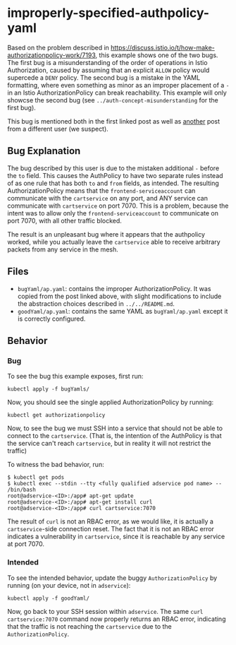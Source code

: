 # improperly-specified-authpolicy-yaml
Based on the problem described in https://discuss.istio.io/t/how-make-authorizationpolicy-work/7193, this example 
shows one of the two bugs. The first bug is a misunderstanding of the order of operations in Istio Authorization, caused by
assuming that an explicit `ALLOW` policy would supercede a `DENY` policy. The second bug is a mistake in the YAML
formatting, where even something as minor as an improper placement of a `-` in an Istio AuthorizationPolicy 
can break reachability. This example will only showcse the second bug (see `../auth-concept-misunderstanding` for the first bug).

This bug is mentioned both in the first linked post as well as [another](https://stackoverflow.com/questions/62367180/istio-authorizationpolicy-rules-questions/62427420#62427420) post from a different user (we suspect).
## Bug Explanation
The bug described by this user is due to the mistaken additional `-` before the `to` field.
This causes the AuthPolicy to have two separate rules instead of as one rule that has both `to` and `from`
fields, as intended. The resulting AuthorizationPolicy means that the `frontend-serviceaccount` can communicate
with the `cartservice` on any port, and ANY service can communicate with `cartservice` on port 7070. This
is a problem, because the intent was to allow only the `frontend-serviceaccount` to communicate on port 7070,
with all other traffic blocked.

The result is an unpleasant bug where it appears that the authpolicy worked, while you actually leave
 the `cartservice` able to receive arbitrary packets from any service in the mesh.


## Files
- `bugYaml/ap.yaml`: contains the improper AuthorizationPolicy. It was copied from the post linked above,
with slight modifications to include the abstraction choices described in `../../README.md`.
- `goodYaml/ap.yaml`: contains the same YAML as `bugYaml/ap.yaml` except it is correctly configured. 

## Behavior
### Bug 
To see the bug this example exposes, first run:

```kubectl apply -f bugYamls/```

Now, you should see the single applied AuthorizationPolicy by running:

```
kubectl get authorizationpolicy
```

Now, to see the bug we must SSH into a service that should not be able to connect to the `cartservice`. (That is,
the intention of the AuthPolicy is that the service can't reach `cartservice`, but in reality it will not restrict the traffic)

To witness the bad behavior, run:
```
$ kubectl get pods
$ kubectl exec --stdin --tty <fully qualified adservice pod name> -- /bin/bash
root@adservice-<ID>:/app# apt-get update
root@adservice-<ID>:/app# apt-get install curl
root@adservice-<ID>:/app# curl cartservice:7070
```
The result of `curl` is not an RBAC error, as we would like, it is actually a `cartservice`-side connection reset. The fact
that it is not an RBAC error indicates a vulnerability in `cartservice`, since it is reachable by any service at port 7070.
### Intended
To see the intended behavior, update the buggy `AuthorizationPolicy` by running (on your device, not in `adservice`):

```kubectl apply -f goodYaml/```

Now, go back to your SSH session within `adservice`. The same `curl cartservice:7070` command now properly returns an RBAC error, indicating that the traffic is not reaching the
`cartservice` due to the `AuthorizationPolicy`. 
